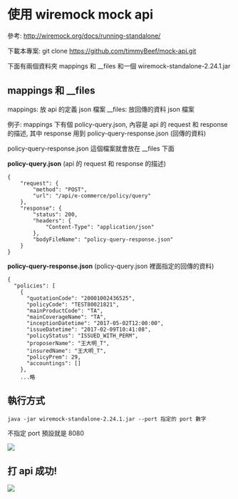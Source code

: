 # 使用 wiremock mock api
參考:
http://wiremock.org/docs/running-standalone/

下載本專案: git clone https://github.com/timmyBeef/mock-api.git

下面有兩個資料夾 mappings 和 __files 和一個 wiremock-standalone-2.24.1.jar

## mappings 和 __files

mappings: 放 api 的定義 json 檔案
__files: 放回傳的資料 json 檔案

例子:
mappings 下有個 policy-query.json, 內容是 api 的 request 和 response 的描述, 其中 response 用到 policy-query-response.json (回傳的資料)

policy-query-response.json 這個檔案就會放在 __files 下面

**policy-query.json** (api 的 request 和 response 的描述)
```
{
    "request": {
        "method": "POST",
        "url": "/api/e-commerce/policy/query"
    },
    "response": {
        "status": 200,
        "headers": {
            "Content-Type": "application/json"
        },
        "bodyFileName": "policy-query-response.json"
    }
}
```
**policy-query-response.json** (policy-query.json 裡面指定的回傳的資料)
```
{
  "policies": [
    {
      "quotationCode": "20001002436525",
      "policyCode": "TEST80021821",
      "mainProductCode": "TA",
      "mainCoverageName": "TA",
      "inceptionDatetime": "2017-05-02T12:00:00",
      "issueDatetime": "2017-02-09T10:41:08",
      "policyStatus": "ISSUED_WITH_PERM",
      "proposerName": "王大明_T",
      "insuredName": "王大明_T",
      "policyPrem": 29,
      "accountings": []
    },
    ...略
```



## 執行方式
```shell=
java -jar wiremock-standalone-2.24.1.jar --port 指定的 port 數字
```
不指定 port 預設就是 8080


![](https://i.imgur.com/yCTFvgW.png)

## 打 api 成功!
![](https://i.imgur.com/39jCKai.png)
